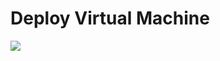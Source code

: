 # Deploy Virtual Machine

<a href="https://portal.azure.com/#create/Microsoft.Template/uri/https%3A%2F%2Fraw.githubusercontent.com%2Flmurray84%2Farmtemplates%2Fmaster%2FVirtualMachine.json" target="_blank">
  <img src="https://aka.ms/deploytoazurebutton"/>
</a>
